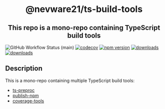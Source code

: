 <h1 align="center">@nevware21/ts-build-tools</h1>
<h2 align="center">This repo is a mono-repo containing TypeScript build tools</h2>

![GitHub Workflow Status (main)](https://img.shields.io/github/actions/workflow/status/nevware21/ts-build-tools/ci.yml?branch=main)
[![codecov](https://codecov.io/gh/nevware21/ts-build-tools/branch/main/graph/badge.svg?token=KA05820FMO)](https://codecov.io/gh/nevware21/ts-build-tools)
[![npm version](https://badge.fury.io/js/%40nevware21%2Fts-build-tools.svg)](https://badge.fury.io/js/%40nevware21%2Fts-build-tools)
[![downloads](https://img.shields.io/npm/dt/%40nevware21/ts-build-tools.svg)](https://www.npmjs.com/package/%40nevware21/ts-build-tools)
[![downloads](https://img.shields.io/npm/dm/%40nevware21/ts-build-tools.svg)](https://www.npmjs.com/package/%40nevware21/ts-build-tools)

## Description

This is a mono-repo containing multiple TypeScript build tools:

- [ts-preproc](./lib/pre-proc/README.md)
- [publish-npm](./lib/publish-npm/README.md)
- [coverage-tools](./lib/coverage-tools/README.md)
